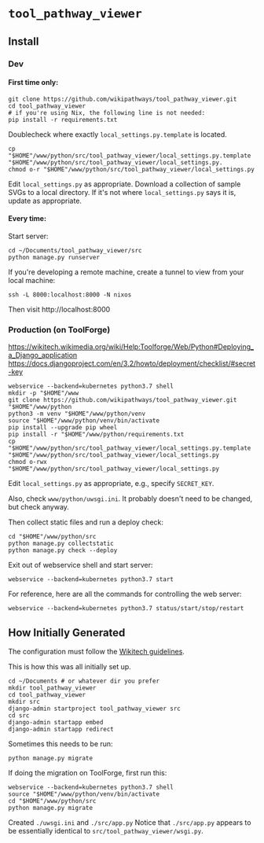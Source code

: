 # `tool_pathway_viewer`

## Install

### Dev

#### First time only:
```
git clone https://github.com/wikipathways/tool_pathway_viewer.git
cd tool_pathway_viewer
# if you're using Nix, the following line is not needed:
pip install -r requirements.txt
```

Doublecheck where exactly `local_settings.py.template` is located.

```
cp "$HOME"/www/python/src/tool_pathway_viewer/local_settings.py.template "$HOME"/www/python/src/tool_pathway_viewer/local_settings.py.
chmod o-r "$HOME"/www/python/src/tool_pathway_viewer/local_settings.py
```

Edit `local_settings.py` as appropriate.
Download a collection of sample SVGs to a local directory. If it's not where `local_settings.py` says it is, update as appropriate.

#### Every time:

Start server:
```
cd ~/Documents/tool_pathway_viewer/src
python manage.py runserver
```

If you're developing a remote machine, create a tunnel to view from your local machine:
```
ssh -L 8000:localhost:8000 -N nixos
```

Then visit http://localhost:8000

### Production (on ToolForge)

https://wikitech.wikimedia.org/wiki/Help:Toolforge/Web/Python#Deploying_a_Django_application
https://docs.djangoproject.com/en/3.2/howto/deployment/checklist/#secret-key

```
webservice --backend=kubernetes python3.7 shell
mkdir -p "$HOME"/www
git clone https://github.com/wikipathways/tool_pathway_viewer.git "$HOME"/www/python
python3 -m venv "$HOME"/www/python/venv
source "$HOME"/www/python/venv/bin/activate
pip install --upgrade pip wheel
pip install -r "$HOME"/www/python/requirements.txt
cp "$HOME"/www/python/src/tool_pathway_viewer/local_settings.py.template "$HOME"/www/python/src/tool_pathway_viewer/local_settings.py
chmod o-rwx "$HOME"/www/python/src/tool_pathway_viewer/local_settings.py
```

Edit `local_settings.py` as appropriate, e.g., specify `SECRET_KEY`.

Also, check `www/python/uwsgi.ini`. It probably doesn't need to be changed, but check anyway.

Then collect static files and run a deploy check:

```
cd "$HOME"/www/python/src
python manage.py collectstatic
python manage.py check --deploy
```

Exit out of webservice shell and start server:

```
webservice --backend=kubernetes python3.7 start
```

For reference, here are all the commands for controlling the web server:

```
webservice --backend=kubernetes python3.7 status/start/stop/restart
```

## How Initially Generated

The configuration must follow the [Wikitech guidelines](https://wikitech.wikimedia.org/wiki/Help:Toolforge/Web/Python).

This is how this was all initially set up.

```
cd ~/Documents # or whatever dir you prefer
mkdir tool_pathway_viewer
cd tool_pathway_viewer
mkdir src
django-admin startproject tool_pathway_viewer src
cd src
django-admin startapp embed
django-admin startapp redirect
```

Sometimes this needs to be run:

```
python manage.py migrate
```

If doing the migration on ToolForge, first run this:

```
webservice --backend=kubernetes python3.7 shell
source "$HOME"/www/python/venv/bin/activate
cd "$HOME"/www/python/src
python manage.py migrate
```

Created `./uwsgi.ini` and `./src/app.py` Notice that `./src/app.py` appears to be essentially identical to `src/tool_pathway_viewer/wsgi.py`.

